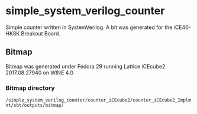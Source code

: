 # simple_system_verilog_counter
Simple counter written in SystemVerilog. A bit was generated for the iCE40-HK8K Breakout Board.

## Bitmap
Bitmap was generated under Fedora 29 running Lattice iCEcube2 2017.08.27940 on WINE 4.0
### Bitmap directory
`/simple_system_verilog_counter/counter_iCEcube2/counter_iCEcube2_Implmnt/sbt/outputs/bitmap/`
